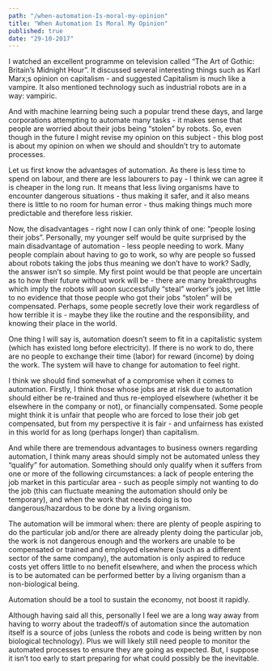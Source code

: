 ```yaml
--- 
path: "/when-automation-Is-moral-my-opinion"
title: "When Automation Is Moral My Opinion" 
published: true
date: "29-10-2017" 
--- 
```


I watched an excellent programme on television called “The Art of Gothic: Britain’s Midnight Hour”. It discussed several interesting things such as Karl Marx;s opinion on capitalism - and suggested Capitalism is much like a vampire. It also mentioned technology such as industrial robots are in a way: vampiric. 

And with machine learning being such a popular trend these days, and large corporations attempting to automate many tasks - it makes sense that people are worried about their jobs being “stolen” by robots. So, even though in the future I might revise my opinion on this subject - this blog post is about my opinion on when we should and shouldn’t try to automate processes. 

Let us first know the advantages of automation. As there is less time to spend on labour, and there are less labourers to pay - I think we can agree it is cheaper in the long run. It means that less living organisms have to encounter dangerous situations - thus making it safer, and it also means there is little to no room for human error - thus making things much more predictable and therefore less riskier. 

Now, the disadvantages - right now I can only think of one: “people losing their jobs”. Personally, my younger self would be quite surprised by the main disadvantage of automation - less people needing to work. Many people complain about having to go to work, so why are people so fussed about robots taking the jobs thus meaning we don’t have to work? Sadly, the answer isn’t so simple. My first point would be that people are uncertain as to how their future without work will be - there are many breakthroughs which imply the robots will aoon successfully “steal” worker’s jobs, yet little to no evidence that those people who got their jobs “stolen” will be compensated. Perhaps, some people secretly love their work regardless of how terrible it is - maybe they like the routine and the responsibility, and knowing their place in the world. 

One thing I will say is, automation doesn’t seem to fit in a capitalistic system (which has existed long before electricity). If there is no work to do, there are no people to exchange their time (labor) for reward (income) by doing the work. The system will have to change for automation to feel right. 

I think we should find somewhat of a compromise when it comes to automation. Firstly, I think those whose jobs are at risk due to automation should either be re-trained and thus re-employed elsewhere (whether it be elsewhere in the company or not), or financially compensated. Some people might think it is unfair that people who are forced to lose their job get compensated, but from my perspective it is fair - and unfairness has existed in this world for as long (perhaps longer) than capitalism. 

And while there are tremendous advantages to business owners regarding automation, I think many areas should simply not be automated unless they “qualify” for automation. Something should only qualify when it suffers from one or more of the following circumstances: a lack of people entering the job market in this particular area - such as people simply not wanting to do the job (this can fluctuate meaning the automation should only be temporary), and when the work that needs doing is too dangerous/hazardous to be done by a living organism. 

The automation will be immoral when: there are plenty of people aspiring to do the particular job and/or there are already plenty doing the particular job, the work is not dangerous enough and the workers are unable to be compensated or trained and employed elsewhere (such as a different sector of the same company), the automation is only aspired to reduce costs yet offers little to no benefit elsewhere, and when the process which is to be automated can be performed better by a living organism than a non-biological being.  

Automation should be a tool to sustain the economy, not boost it rapidly. 

Although having said all this, personally I feel we are a long way away from having to worry about the tradeoff/s of automation since the automation itself is a source of jobs (unless the robots and code is being written by non biological technology). Plus we will likely still need people to monitor the automated processes to ensure they are going as expected. But, I suppose it isn’t too early to start preparing for what could possibly be the inevitable. 
